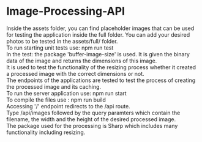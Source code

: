 # Image-Processing-API
Inside the assets folder, you can find placeholder images that can be used for testing the application inside the full folder. You can add your desired photos to be tested in the assets/full/ folder.<br>
To run starting unit tests use: npm run test<br>
In the test: the package 'buffer-image-size' is used. It is given the binary data of the image and returns the dimensions of this image.<br>
It is used to test the functionality of the resizing process whether it created a processed image with the correct dimensions or not.<br>
The endpoints of the applications are tested to test the process of creating the processed image and its caching.<br>
To run the server application use: npm run start<br>
To compile the files use : npm run build<br>
Accessing '/' endpoint redirects to the /api route.<br>
Type /api/images followed by the query paramters which contain the filename, the width and the height of the desired processed image.<br>
The package used for the processing is Sharp which includes many functionality including resizing.<br>
